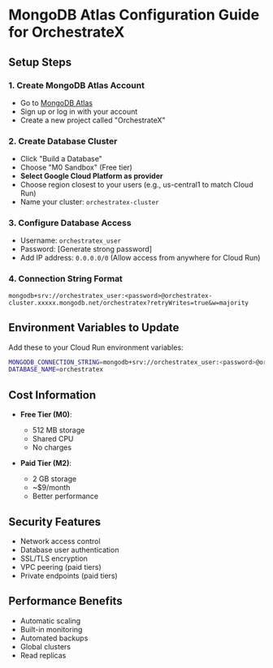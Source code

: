# MongoDB Atlas Configuration Guide for OrchestrateX

## Setup Steps

### 1. Create MongoDB Atlas Account
- Go to [MongoDB Atlas](https://www.mongodb.com/cloud/atlas)
- Sign up or log in with your account
- Create a new project called "OrchestrateX"

### 2. Create Database Cluster
- Click "Build a Database"
- Choose "M0 Sandbox" (Free tier)
- **Select Google Cloud Platform as provider**
- Choose region closest to your users (e.g., us-central1 to match Cloud Run)
- Name your cluster: `orchestratex-cluster`

### 3. Configure Database Access
- Username: `orchestratex_user`
- Password: [Generate strong password]
- Add IP address: `0.0.0.0/0` (Allow access from anywhere for Cloud Run)

### 4. Connection String Format
```
mongodb+srv://orchestratex_user:<password>@orchestratex-cluster.xxxxx.mongodb.net/orchestratex?retryWrites=true&w=majority
```

## Environment Variables to Update

Add these to your Cloud Run environment variables:

```bash
MONGODB_CONNECTION_STRING=mongodb+srv://orchestratex_user:<password>@orchestratex-cluster.xxxxx.mongodb.net/orchestratex?retryWrites=true&w=majority
DATABASE_NAME=orchestratex
```

## Cost Information

- **Free Tier (M0)**: 
  - 512 MB storage
  - Shared CPU
  - No charges
  
- **Paid Tier (M2)**:
  - 2 GB storage
  - ~$9/month
  - Better performance

## Security Features

- Network access control
- Database user authentication
- SSL/TLS encryption
- VPC peering (paid tiers)
- Private endpoints (paid tiers)

## Performance Benefits

- Automatic scaling
- Built-in monitoring
- Automated backups
- Global clusters
- Read replicas